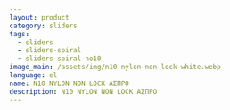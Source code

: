 ```yaml
---
layout: product
category: sliders
tags:
  - sliders
  - sliders-spiral
  - sliders-spiral-no10
image_main: /assets/img/n10-nylon-non-lock-white.webp
language: el
name: N10 NYLON NON LOCK ΑΣΠΡΟ
description: N10 NYLON NON LOCK ΑΣΠΡΟ
---
```

